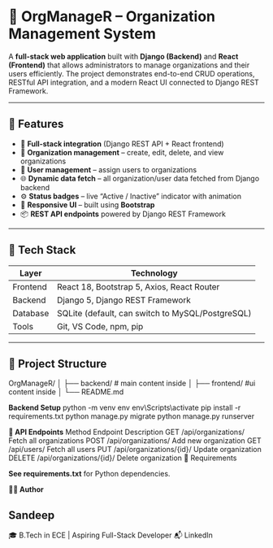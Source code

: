 # 🏢 OrgManageR – Organization Management System

A **full-stack web application** built with **Django (Backend)** and **React (Frontend)** that allows administrators to manage organizations and their users efficiently. The project demonstrates end-to-end CRUD operations, RESTful API integration, and a modern React UI connected to Django REST Framework.

---

## 🚀 Features
- 🔗 **Full-stack integration** (Django REST API + React frontend)
- 🧾 **Organization management** – create, edit, delete, and view organizations
- 👥 **User management** – assign users to organizations
- 🌐 **Dynamic data fetch** – all organization/user data fetched from Django backend
- ⚙️ **Status badges** – live “Active / Inactive” indicator with animation
- 🎨 **Responsive UI** – built using **Bootstrap**
- 📦 **REST API endpoints** powered by Django REST Framework

---

## 🧠 Tech Stack

| Layer | Technology |
|-------|-------------|
| Frontend | React 18, Bootstrap 5, Axios, React Router |
| Backend | Django 5, Django REST Framework |
| Database | SQLite (default, can switch to MySQL/PostgreSQL) |
| Tools | Git, VS Code, npm, pip |

---

## 🧩 Project Structure
OrgManageR/
│
├── backend/ # main content inside
│
├── frontend/ #ui content inside
│ 
└── README.md



**Backend Setup**
python -m venv env
env\Scripts\activate
pip install -r requirements.txt
python manage.py migrate
python manage.py runserver

**🔗 API Endpoints**
Method	Endpoint	Description
GET	/api/organizations/	Fetch all organizations
POST	/api/organizations/	Add new organization
GET	/api/users/	Fetch all users
PUT	/api/organizations/{id}/	Update organization
DELETE	/api/organizations/{id}/	Delete organization
🧾 Requirements

**See requirements.txt**
 for Python dependencies.


**🧑‍💻 Author**
## Sandeep
🎓 B.Tech in ECE | Aspiring Full-Stack Developer
📬 LinkedIn
